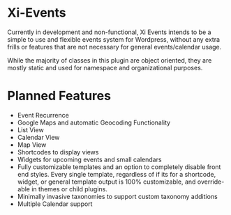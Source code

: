 # Xi-Events

Currently in development and non-functional, Xi Events intends to be a simple to use and flexible events system for Wordpress, without any extra frills or features that are not necessary for general events/calendar usage.

While the majority of classes in this plugin are object oriented, they are mostly static and used for namespace and organizational purposes.

# Planned Features
* Event Recurrence
* Google Maps and automatic Geocoding Functionality
* List View
* Calendar View
* Map View
* Shortcodes to display views
* Widgets for upcoming events and small calendars
* Fully customizable templates and an option to completely disable front end styles. Every single template, regardless of if its for a shortcode, widget, or general template output is 100% customizable, and override-able in themes or child plugins.
* Minimally invasive taxonomies to support custom taxonomy additions
* Multiple Calendar support
